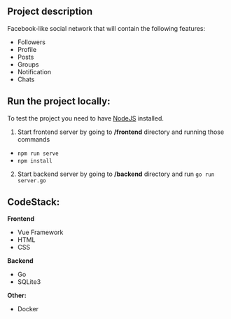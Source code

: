 ## Project description
Facebook-like social network that will contain the following features:
- Followers
- Profile
- Posts
- Groups
- Notification
- Chats

## Run the project locally:
To test the project you need to have [NodeJS](https://nodejs.org/en/) installed.
1. Start frontend server by going to **/frontend** directory and running those commands
-  `npm run serve`
-  `npm install`
2. Start backend server by going to **/backend** directory and run `go run server.go`

## CodeStack:
**Frontend**
- Vue Framework
- HTML
- CSS

**Backend**
- Go
- SQLite3

**Other:**
- Docker

<!-- ## Authors
Backend team
- Laura
- Zane

Frontend team
- Kris
- Vic -->
